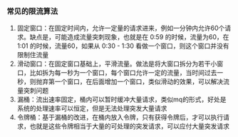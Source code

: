 ### 常见的限流算法

1. 固定窗口：在固定时间内，允许一定量的请求进来，例如一分钟内允许60个请求。缺点是，可能造成流量突刺现象，也就是在 0:59  的时候，流量为60，在 1:01 的时候，流量60，如果从 0:30 - 1:30 看做一个窗口，则这个窗口并没有限制住流量
2. 滑动窗口：在固定窗口基础上，平滑流量。做法是将大窗口拆分为若干小窗口，比如拆为每一秒为一个窗口，每个窗口允许一定的流量，当时间过去一秒，则抛弃第一个窗口，在后面增加一个窗口，类似滑动的效果，可以解决流量突刺问题
3. 漏桶：流出速率固定，桶内可以暂时缓冲大量请求，类似mq的形式，好处是系统的处理速率可以恒定，但是无法处理突发大量请求
4. 令牌桶：基于漏桶的改进，在桶内放入令牌，只有获得令牌后，才可以执行请求，也就是这些令牌相当于大量的可处理的突发请求，可以应付大量突发请求